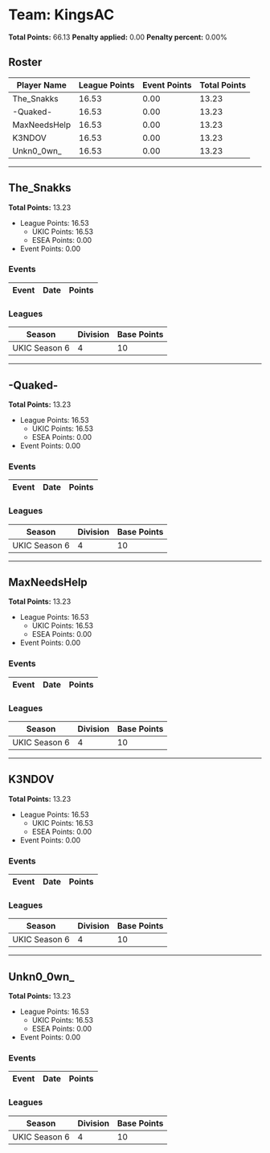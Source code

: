 # Team: KingsAC

**Total Points:** 66.13
**Penalty applied:** 0.00
**Penalty percent:** 0.00%

## Roster
| Player Name | League Points | Event Points | Total Points |
|-------------|--------------|--------------|-------------|
| The_Snakks | 16.53 | 0.00 | 13.23 |
| -Quaked- | 16.53 | 0.00 | 13.23 |
| MaxNeedsHelp | 16.53 | 0.00 | 13.23 |
| K3NDOV | 16.53 | 0.00 | 13.23 |
| Unkn0_0wn_ | 16.53 | 0.00 | 13.23 |

---

## The_Snakks

**Total Points:** 13.23

- League Points: 16.53
  - UKIC Points: 16.53
  - ESEA Points: 0.00
- Event Points: 0.00

### Events
| Event | Date | Points |
|-------|------|--------|
### Leagues
| Season | Division | Base Points |
|--------|----------|-------------|
| UKIC Season 6 | 4 | 10 |
---

## -Quaked-

**Total Points:** 13.23

- League Points: 16.53
  - UKIC Points: 16.53
  - ESEA Points: 0.00
- Event Points: 0.00

### Events
| Event | Date | Points |
|-------|------|--------|
### Leagues
| Season | Division | Base Points |
|--------|----------|-------------|
| UKIC Season 6 | 4 | 10 |
---

## MaxNeedsHelp

**Total Points:** 13.23

- League Points: 16.53
  - UKIC Points: 16.53
  - ESEA Points: 0.00
- Event Points: 0.00

### Events
| Event | Date | Points |
|-------|------|--------|
### Leagues
| Season | Division | Base Points |
|--------|----------|-------------|
| UKIC Season 6 | 4 | 10 |
---

## K3NDOV

**Total Points:** 13.23

- League Points: 16.53
  - UKIC Points: 16.53
  - ESEA Points: 0.00
- Event Points: 0.00

### Events
| Event | Date | Points |
|-------|------|--------|
### Leagues
| Season | Division | Base Points |
|--------|----------|-------------|
| UKIC Season 6 | 4 | 10 |
---

## Unkn0_0wn_

**Total Points:** 13.23

- League Points: 16.53
  - UKIC Points: 16.53
  - ESEA Points: 0.00
- Event Points: 0.00

### Events
| Event | Date | Points |
|-------|------|--------|
### Leagues
| Season | Division | Base Points |
|--------|----------|-------------|
| UKIC Season 6 | 4 | 10 |
